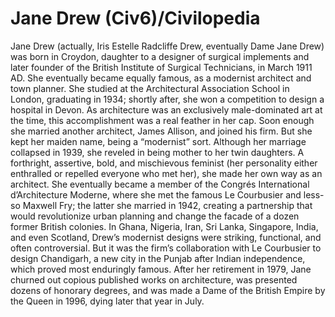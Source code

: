 # Jane Drew (Civ6)/Civilopedia

Jane Drew (actually, Iris Estelle Radcliffe Drew, eventually Dame Jane Drew) was born in Croydon, daughter to a designer of surgical implements and later founder of the British Institute of Surgical Technicians, in March 1911 AD. She eventually became equally famous, as a modernist architect and town planner. She studied at the Architectural Association School in London, graduating in 1934; shortly after, she won a competition to design a hospital in Devon. As architecture was an exclusively male-dominated art at the time, this accomplishment was a real feather in her cap. Soon enough she married another architect, James Allison, and joined his firm. But she kept her maiden name, being a “modernist” sort.
Although her marriage collapsed in 1939, she reveled in being mother to her twin daughters. A forthright, assertive, bold, and mischievous feminist (her personality either enthralled or repelled everyone who met her), she made her own way as an architect. She eventually became a member of the Congrés International d’Architecture Moderne, where she met the famous Le Courbusier and less-so Maxwell Fry; the latter she married in 1942, creating a partnership that would revolutionize urban planning and change the facade of a dozen former British colonies.
In Ghana, Nigeria, Iran, Sri Lanka, Singapore, India, and even Scotland, Drew’s modernist designs were striking, functional, and often controversial. But it was the firm’s collaboration with Le Courbusier to design Chandigarh, a new city in the Punjab after Indian independence, which proved most enduringly famous.
After her retirement in 1979, Jane churned out copious published works on architecture, was presented dozens of honorary degrees, and was made a Dame of the British Empire by the Queen in 1996, dying later that year in July.